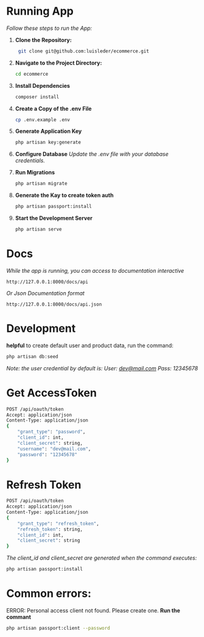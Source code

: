 # Running App
*Follow these steps to run the App:*

1. **Clone the Repository:**
   ```bash
    git clone git@github.com:luisleder/ecommerce.git
   ```
2. **Navigate to the Project Directory:**
    ```bash
    cd ecommerce
    ```
3. **Install Dependencies**
    ```bash
    composer install
    ```

4. **Create a Copy of the .env File**
    ```bash 
    cp .env.example .env
    ```

5. **Generate Application Key**
    ```bash
    php artisan key:generate
    ```

6. **Configure Database**
    *Update the .env file with your database credentials.*
    <br>

7. **Run Migrations**
    ```bash
    php artisan migrate
    ```
8. **Generate the Kay to create token auth**
    ```bash
    php artisan passport:install
    ```
9. **Start the Development Server**
    ```bash
    php artisan serve
    ```

# Docs
*While the app is running, you can access to documentation interactive*
```
http://127.0.0.1:8000/docs/api
```
*Or Json Documentation format*
```
http://127.0.0.1:8000/docs/api.json
```

# Development
**helpful**
to create default user and product data, run the command:
```bash
php artisan db:seed
```
*Note: the user credential by default is:*
*User: dev@mail.com*
*Pass: 12345678*

# Get AccessToken
```bash
POST /api/oauth/token
Accept: application/json
Content-Type: application/json
{
    "grant_type": "password",
    "client_id": int,
    "client_secret": string,
    "username": "dev@mail.com",
    "password": "12345678"
}
```

# Refresh Token
```bash
POST /api/oauth/token
Accept: application/json
Content-Type: application/json
{
    "grant_type": "refresh_token",
    "refresh_token": string,
    "client_id": int,
    "client_secret": string
}
```
*The client_id and client_secret are generated when the command executes:*
```bash
php artisan passport:install
```

# Common errors:
ERROR: Personal access client not found. Please create one.
**Run the commant**
```bash
php artisan passport:client --password
```